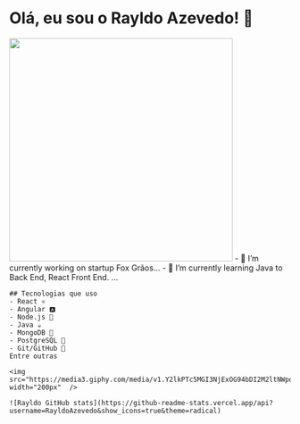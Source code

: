 # Olá, eu sou o Rayldo Azevedo! 👋
<div>
    <img src="https://media2.giphy.com/media/v1.Y2lkPTc5MGI3NjExMmxpZGx1bWg5bXFubHJvaXJ4YWIzb2RuZnhnYWN0YnMwdTU4MzltaSZlcD12MV9pbnRlcm5hbF9naWZfYnlfaWQmY3Q9Zw/8dHbDZUgQuyI/giphy.gif" width="400px"  />
    - 🔭 I’m currently working on startup Fox Grãos...
    - 🌱 I’m currently learning Java to Back End, React Front End. ...
    
    ## Tecnologias que uso
    - React ⚛️
    - Angular 🅰️
    - Node.js 🚀
    - Java ☕
    - MongoDB 🍃
    - PostgreSQL 🐘
    - Git/GitHub 🖖
    Entre outras
    
    <img src="https://media3.giphy.com/media/v1.Y2lkPTc5MGI3NjExOG94bDI2M2ltNWpoMXU3YXo0OHVscXFqY2UyODJ4OG5pbXc2ZDFxYiZlcD12MV9pbnRlcm5hbF9naWZfYnlfaWQmY3Q9Zw/xT1XGC8nIdwGgjgpa0/giphy.gif" width="200px"  />
    
    ![Rayldo GitHub stats](https://github-readme-stats.vercel.app/api?username=RayldoAzevedo&show_icons=true&theme=radical)

</div>
